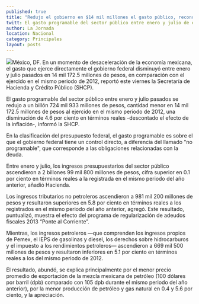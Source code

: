 ```yaml
---
published: true
title: "Redujo el gobierno en $14 mil millones el gasto público, reconoce Hacienda"
twitt: El gasto programable del sector público entre enero y julio de este año se redujo a un billón 724 mil 933 millones de pesos.
author: La Jornada
location: Nacional
category: Principales
layout: posts
---
```


![](http://i.imgur.com/hQT29UTm.jpg)México, DF. En un momento de desaceleración de la economía mexicana, el gasto que ejerce directamente el gobierno federal disminuyó entre enero y julio pasados en 14 mil 172.5 millones de pesos, en comparación con el ejercido en el mismo periodo de 2012, reportó este viernes la Secretaría de Hacienda y Crédito Público (SHCP).

El gasto programable del sector público entre enero y julio pasados se redujo a un billón 724 mil 933 millones de pesos, cantidad menor en 14 mil 172.5 millones de pesos al ejercido en el mismo periodo de 2012, una disminución de 4.6 por ciento en términos reales -descontado el efecto de la inflación-, informó la SHCP.

En la clasificación del presupuesto federal, el gasto programable es sobre el que el gobierno federal tiene un control directo, a diferencia del llamado "no programable", que corresponde a las obligaciones relacionadas con la deuda.

Entre enero y julio, los ingresos presupuestarios del sector público ascendieron a 2 billones 99 mil 800 millones de pesos, cifra superior en 0.1 por ciento en términos reales a la registrada en el mismo periodo del año anterior, añadió Hacienda.

Los ingresos tributarios no petroleros ascendieron a 981 mil 200 millones de pesos y resultaron superiores en 5.8 por ciento en términos reales a los registrados en el mismo periodo del año anterior, agregó. Este resultado, puntualizó, muestra el efecto del programa de regularización de adeudos fiscales 2013 “Ponte al Corriente”.

Mientras, los ingresos petroleros —que comprenden los ingresos propios de Pemex, el IEPS de gasolinas y diesel, los derechos sobre hidrocarburos y el impuesto a los rendimientos petroleros— ascendieron a 669 mil 500 millones de pesos y resultaron inferiores en 5.1 por ciento en términos reales a los del mismo periodo de 2012.

El resultado, abundó, se explica principalmente por el menor precio promedio de exportación de la mezcla mexicana de petróleo (100 dólares por barril (dpb) comparado con 105 dpb durante el mismo periodo del año anterior), por la menor producción de petróleo y gas natural en 0.4 y 5.6 por ciento, y la apreciación.
